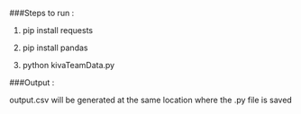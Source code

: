 ###Steps to run :

1. pip install requests

2. pip install pandas

3. python kivaTeamData.py

###Output :

output.csv will be generated at the same location where the .py file is saved
